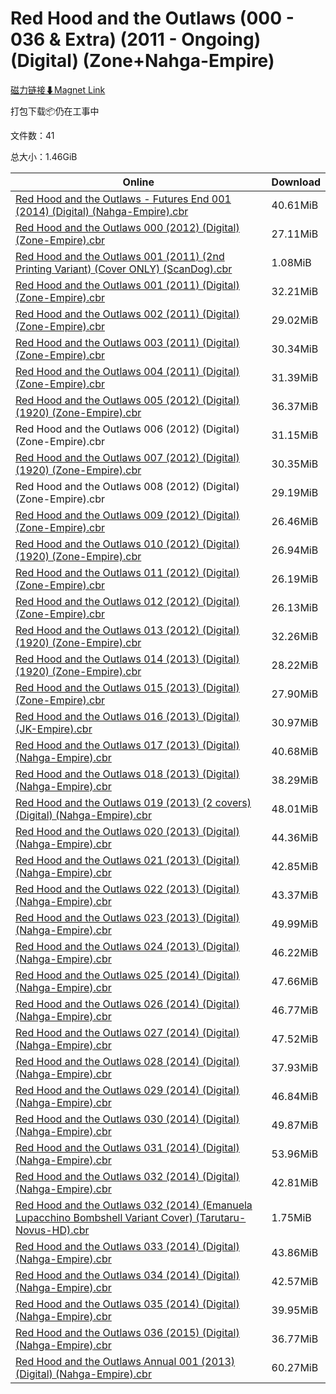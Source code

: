 # Red Hood and the Outlaws (000 - 036 & Extra) (2011 - Ongoing) (Digital) (Zone+Nahga-Empire)

[磁力链接⬇Magnet Link](magnet:?xt=urn:btih:c881af508f2d9cdc39d118fa4141bda197495f9f&dn=Red%20Hood%20and%20the%20Outlaws%20%28000%20-%20036%20%26%20Extra%29%20%282011%20-%20Ongoing%29%20%28Digital%29%20%28Zone%2BNahga-Empire%29)

打包下载📦仍在工事中

文件数：41

总大小：1.46GiB

Online | Download
--- | ---
[Red Hood and the Outlaws - Futures End 001 (2014) (Digital) (Nahga-Empire).cbr](https://github.com/alicewish/markdown/blob/master/comic/Red-Hood-Outlaws-Futures-End-001-2014-Digital-Nahga-Empire-cbr.md) | 40.61MiB
[Red Hood and the Outlaws 000 (2012) (Digital) (Zone-Empire).cbr](https://github.com/alicewish/markdown/blob/master/comic/Red-Hood-Outlaws-000-2012-Digital-Zone-Empire-cbr.md) | 27.11MiB
[Red Hood and the Outlaws 001 (2011) (2nd Printing Variant) (Cover ONLY) (ScanDog).cbr](https://github.com/alicewish/markdown/blob/master/comic/Red-Hood-Outlaws-001-2011-2nd-Printing-Variant-Cover-ONLY-ScanDog-cbr.md) | 1.08MiB
[Red Hood and the Outlaws 001 (2011) (Digital) (Zone-Empire).cbr](https://github.com/alicewish/markdown/blob/master/comic/Red-Hood-Outlaws-001-2011-Digital-Zone-Empire-cbr.md) | 32.21MiB
[Red Hood and the Outlaws 002 (2011) (Digital) (Zone-Empire).cbr](https://github.com/alicewish/markdown/blob/master/comic/Red-Hood-Outlaws-002-2011-Digital-Zone-Empire-cbr.md) | 29.02MiB
[Red Hood and the Outlaws 003 (2011) (Digital) (Zone-Empire).cbr](https://github.com/alicewish/markdown/blob/master/comic/Red-Hood-Outlaws-003-2011-Digital-Zone-Empire-cbr.md) | 30.34MiB
[Red Hood and the Outlaws 004 (2011) (Digital) (Zone-Empire).cbr](https://github.com/alicewish/markdown/blob/master/comic/Red-Hood-Outlaws-004-2011-Digital-Zone-Empire-cbr.md) | 31.39MiB
[Red Hood and the Outlaws 005 (2012) (Digital) (1920) (Zone-Empire).cbr](https://github.com/alicewish/markdown/blob/master/comic/Red-Hood-Outlaws-005-2012-Digital-1920-Zone-Empire-cbr.md) | 36.37MiB
Red Hood and the Outlaws 006 (2012) (Digital) (Zone-Empire).cbr | 31.15MiB
[Red Hood and the Outlaws 007 (2012) (Digital) (1920) (Zone-Empire).cbr](https://github.com/alicewish/markdown/blob/master/comic/Red-Hood-Outlaws-007-2012-Digital-1920-Zone-Empire-cbr.md) | 30.35MiB
Red Hood and the Outlaws 008 (2012) (Digital) (Zone-Empire).cbr | 29.19MiB
[Red Hood and the Outlaws 009 (2012) (Digital) (Zone-Empire).cbr](https://github.com/alicewish/markdown/blob/master/comic/Red-Hood-Outlaws-009-2012-Digital-Zone-Empire-cbr.md) | 26.46MiB
[Red Hood and the Outlaws 010 (2012) (Digital) (1920) (Zone-Empire).cbr](https://github.com/alicewish/markdown/blob/master/comic/Red-Hood-Outlaws-010-2012-Digital-1920-Zone-Empire-cbr.md) | 26.94MiB
[Red Hood and the Outlaws 011 (2012) (Digital) (Zone-Empire).cbr](https://github.com/alicewish/markdown/blob/master/comic/Red-Hood-Outlaws-011-2012-Digital-Zone-Empire-cbr.md) | 26.19MiB
[Red Hood and the Outlaws 012 (2012) (Digital) (Zone-Empire).cbr](https://github.com/alicewish/markdown/blob/master/comic/Red-Hood-Outlaws-012-2012-Digital-Zone-Empire-cbr.md) | 26.13MiB
[Red Hood and the Outlaws 013 (2012) (Digital) (1920) (Zone-Empire).cbr](https://github.com/alicewish/markdown/blob/master/comic/Red-Hood-Outlaws-013-2012-Digital-1920-Zone-Empire-cbr.md) | 32.26MiB
[Red Hood and the Outlaws 014 (2013) (Digital) (1920) (Zone-Empire).cbr](https://github.com/alicewish/markdown/blob/master/comic/Red-Hood-Outlaws-014-2013-Digital-1920-Zone-Empire-cbr.md) | 28.22MiB
[Red Hood and the Outlaws 015 (2013) (Digital) (Zone-Empire).cbr](https://github.com/alicewish/markdown/blob/master/comic/Red-Hood-Outlaws-015-2013-Digital-Zone-Empire-cbr.md) | 27.90MiB
[Red Hood and the Outlaws 016 (2013) (Digital) (JK-Empire).cbr](https://github.com/alicewish/markdown/blob/master/comic/Red-Hood-Outlaws-016-2013-Digital-JK-Empire-cbr.md) | 30.97MiB
[Red Hood and the Outlaws 017 (2013) (Digital) (Nahga-Empire).cbr](https://github.com/alicewish/markdown/blob/master/comic/Red-Hood-Outlaws-017-2013-Digital-Nahga-Empire-cbr.md) | 40.68MiB
[Red Hood and the Outlaws 018 (2013) (Digital) (Nahga-Empire).cbr](https://github.com/alicewish/markdown/blob/master/comic/Red-Hood-Outlaws-018-2013-Digital-Nahga-Empire-cbr.md) | 38.29MiB
[Red Hood and the Outlaws 019 (2013) (2 covers) (Digital) (Nahga-Empire).cbr](https://github.com/alicewish/markdown/blob/master/comic/Red-Hood-Outlaws-019-2013-2-covers-Digital-Nahga-Empire-cbr.md) | 48.01MiB
[Red Hood and the Outlaws 020 (2013) (Digital) (Nahga-Empire).cbr](https://github.com/alicewish/markdown/blob/master/comic/Red-Hood-Outlaws-020-2013-Digital-Nahga-Empire-cbr.md) | 44.36MiB
[Red Hood and the Outlaws 021 (2013) (Digital) (Nahga-Empire).cbr](https://github.com/alicewish/markdown/blob/master/comic/Red-Hood-Outlaws-021-2013-Digital-Nahga-Empire-cbr.md) | 42.85MiB
[Red Hood and the Outlaws 022 (2013) (Digital) (Nahga-Empire).cbr](https://github.com/alicewish/markdown/blob/master/comic/Red-Hood-Outlaws-022-2013-Digital-Nahga-Empire-cbr.md) | 43.37MiB
[Red Hood and the Outlaws 023 (2013) (Digital) (Nahga-Empire).cbr](https://github.com/alicewish/markdown/blob/master/comic/Red-Hood-Outlaws-023-2013-Digital-Nahga-Empire-cbr.md) | 49.99MiB
[Red Hood and the Outlaws 024 (2013) (Digital) (Nahga-Empire).cbr](https://github.com/alicewish/markdown/blob/master/comic/Red-Hood-Outlaws-024-2013-Digital-Nahga-Empire-cbr.md) | 46.22MiB
[Red Hood and the Outlaws 025 (2014) (Digital) (Nahga-Empire).cbr](https://github.com/alicewish/markdown/blob/master/comic/Red-Hood-Outlaws-025-2014-Digital-Nahga-Empire-cbr.md) | 47.66MiB
[Red Hood and the Outlaws 026 (2014) (Digital) (Nahga-Empire).cbr](https://github.com/alicewish/markdown/blob/master/comic/Red-Hood-Outlaws-026-2014-Digital-Nahga-Empire-cbr.md) | 46.77MiB
[Red Hood and the Outlaws 027 (2014) (Digital) (Nahga-Empire).cbr](https://github.com/alicewish/markdown/blob/master/comic/Red-Hood-Outlaws-027-2014-Digital-Nahga-Empire-cbr.md) | 47.52MiB
[Red Hood and the Outlaws 028 (2014) (Digital) (Nahga-Empire).cbr](https://github.com/alicewish/markdown/blob/master/comic/Red-Hood-Outlaws-028-2014-Digital-Nahga-Empire-cbr.md) | 37.93MiB
[Red Hood and the Outlaws 029 (2014) (Digital) (Nahga-Empire).cbr](https://github.com/alicewish/markdown/blob/master/comic/Red-Hood-Outlaws-029-2014-Digital-Nahga-Empire-cbr.md) | 46.84MiB
[Red Hood and the Outlaws 030 (2014) (Digital) (Nahga-Empire).cbr](https://github.com/alicewish/markdown/blob/master/comic/Red-Hood-Outlaws-030-2014-Digital-Nahga-Empire-cbr.md) | 49.87MiB
[Red Hood and the Outlaws 031 (2014) (Digital) (Nahga-Empire).cbr](https://github.com/alicewish/markdown/blob/master/comic/Red-Hood-Outlaws-031-2014-Digital-Nahga-Empire-cbr.md) | 53.96MiB
[Red Hood and the Outlaws 032 (2014) (Digital) (Nahga-Empire).cbr](https://github.com/alicewish/markdown/blob/master/comic/Red-Hood-Outlaws-032-2014-Digital-Nahga-Empire-cbr.md) | 42.81MiB
[Red Hood and the Outlaws 032 (2014) (Emanuela Lupacchino Bombshell Variant Cover) (Tarutaru-Novus-HD).cbr](https://github.com/alicewish/markdown/blob/master/comic/Red-Hood-Outlaws-032-2014-Emanuela-Lupacchino-Bombshell-Variant-Cover-Tarutaru-Novus-HD-cbr.md) | 1.75MiB
[Red Hood and the Outlaws 033 (2014) (Digital) (Nahga-Empire).cbr](https://github.com/alicewish/markdown/blob/master/comic/Red-Hood-Outlaws-033-2014-Digital-Nahga-Empire-cbr.md) | 43.86MiB
[Red Hood and the Outlaws 034 (2014) (Digital) (Nahga-Empire).cbr](https://github.com/alicewish/markdown/blob/master/comic/Red-Hood-Outlaws-034-2014-Digital-Nahga-Empire-cbr.md) | 42.57MiB
[Red Hood and the Outlaws 035 (2014) (Digital) (Nahga-Empire).cbr](https://github.com/alicewish/markdown/blob/master/comic/Red-Hood-Outlaws-035-2014-Digital-Nahga-Empire-cbr.md) | 39.95MiB
[Red Hood and the Outlaws 036 (2015) (Digital) (Nahga-Empire).cbr](https://github.com/alicewish/markdown/blob/master/comic/Red-Hood-Outlaws-036-2015-Digital-Nahga-Empire-cbr.md) | 36.77MiB
[Red Hood and the Outlaws Annual 001 (2013) (Digital) (Nahga-Empire).cbr](https://github.com/alicewish/markdown/blob/master/comic/Red-Hood-Outlaws-Annual-001-2013-Digital-Nahga-Empire-cbr.md) | 60.27MiB